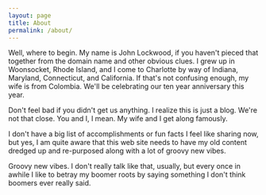 ```yaml
---
layout: page
title: About
permalink: /about/
---
```


Well, where to begin.  My name is John Lockwood, if you haven't pieced that together from the domain name and other obvious clues. I grew up in Woonsocket, Rhode Island, and I come to Charlotte by way of Indiana, Maryland, Connecticut, and California.  If that's not confusing enough, my wife is from Colombia.  We'll be celebrating our ten year anniversary this year.

Don't feel bad if you didn't get us anything. I realize this is just a blog.  We're not that close.  You and I, I mean. My wife and I get along famously.

I don't have a big list of accomplishments or fun facts I feel like sharing now, but yes, I am quite aware that this web site needs to have my old content dredged up and re-purposed along with a lot of groovy new vibes.

Groovy new vibes.  I don't really talk like that, usually, but every once in awhile I like to betray my boomer roots by saying something I don't think boomers ever really said.

